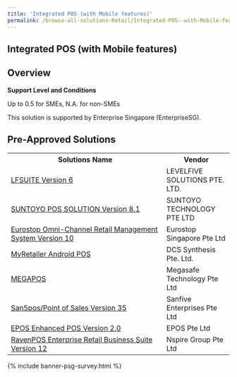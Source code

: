 ```yaml
---
title: 'Integrated POS (with Mobile features)'
permalink: /browse-all-solutions-Retail/Integrated-POS--with-Mobile-features-
---
```


## Integrated POS (with Mobile features)
## Overview

**Support Level and Conditions**

Up to 0.5 for SMEs, N.A. for non-SMEs

This solution is supported by Enterprise Singapore (EnterpriseSG).

## Pre-Approved Solutions

<table>
<tr>
<th style='width: auto;'><b>Solutions Name</b></th>
<th style='width: 30%;'><b>Vendor</b></th>
</tr>
<tr>
<td><a href='/productivity-solutions-grant/solutionrepo/200816700E-LFSUITE-v-6-G' target='_blank'>LFSUITE Version 6</a><br></td>
<td>LEVELFIVE SOLUTIONS PTE. LTD.</td>
</tr>
<tr>
<td><a href='/productivity-solutions-grant/solutionrepo/198204281M-SUNTOYO-POS-SLN-v-81-G' target='_blank'>SUNTOYO POS SOLUTION Version 8.1</a><br></td>
<td>SUNTOYO TECHNOLOGY PTE LTD</td>
</tr>
<tr>
<td><a href='/productivity-solutions-grant/solutionrepo/200706756M-Eurostop-OmnChnnl-Rtl-MGT-Systm-v-10-G' target='_blank'>Eurostop Omni-Channel Retail Management System Version 10</a><br></td>
<td>Eurostop Singapore Pte Ltd</td>
</tr>
<tr>
<td><a href='/productivity-solutions-grant/solutionrepo/200310497R-MyRtlr-&rod-POS-G' target='_blank'>MyRetailer Android POS</a><br></td>
<td>DCS Synthesis Pte. Ltd.</td>
</tr>
<tr>
<td><a href='/productivity-solutions-grant/solutionrepo/200503951K-MEGAPOS-G' target='_blank'>MEGAPOS</a><br></td>
<td>Megasafe Technology Pte Ltd</td>
</tr>
<tr>
<td><a href='/productivity-solutions-grant/solutionrepo/200919537D-Sn5posPont-of-Sls-v-35-G' target='_blank'>San5pos/Point of Sales Version 35</a><br></td>
<td>Sanfive Enterprises Pte Ltd</td>
</tr>
<tr>
<td><a href='/productivity-solutions-grant/solutionrepo/201529028W-EPOS-Enhncd-POS-v-20-G' target='_blank'>EPOS Enhanced POS Version 2.0</a><br></td>
<td>EPOS Pte Ltd</td>
</tr>
<tr>
<td><a href='/productivity-solutions-grant/solutionrepo/201230283H-RvnPOS-Entrprs-Rtl-Busnss-Sut-v-12-G' target='_blank'>RavenPOS Enterprise Retail Business Suite Version 12</a><br></td>
<td>Nspire Group Pte Ltd</td>
</tr>
</table>

{% include banner-psg-survey.html %}
